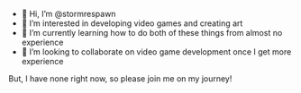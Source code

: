 - 👋 Hi, I’m @stormrespawn
- 👀 I’m interested in developing video games and creating art
- 🌱 I’m currently learning how to do both of these things from almost no experience
- 💞️ I’m looking to collaborate on video game development once I get more experience

But, I have none right now, so please join me on my journey!
  <!---
  - 📫 How to reach me ...
<!---
stormrespawn/stormrespawn is a ✨ special ✨ repository because its `README.md` (this file) appears on your GitHub profile.
You can click the Preview link to take a look at your changes.
--->
